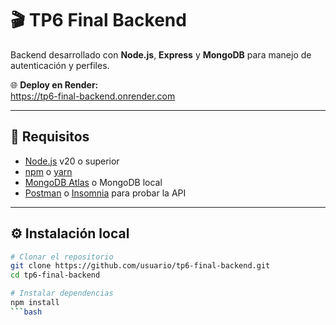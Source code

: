 # 🎬 TP6 Final Backend

Backend desarrollado con **Node.js**, **Express** y **MongoDB** para manejo de autenticación y perfiles.

🌐 **Deploy en Render:**  
https://tp6-final-backend.onrender.com

---

## 📌 Requisitos

- [Node.js](https://nodejs.org/) v20 o superior  
- [npm](https://www.npmjs.com/) o [yarn](https://yarnpkg.com/)  
- [MongoDB Atlas](https://www.mongodb.com/atlas) o MongoDB local  
- [Postman](https://www.postman.com/) o [Insomnia](https://insomnia.rest/) para probar la API  

---

## ⚙️ Instalación local

```bash
# Clonar el repositorio
git clone https://github.com/usuario/tp6-final-backend.git
cd tp6-final-backend

# Instalar dependencias
npm install
```bash

